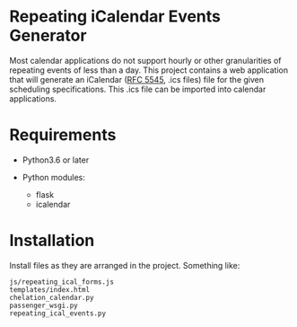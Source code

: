 # Repeating iCalendar Events Generator

Most calendar applications do not support hourly or other granularities of
repeating events of less than a day. This project contains a web application
that will generate an iCalendar ([RFC
5545](https://tools.ietf.org/html/rfc5545), .ics files) file for the given
scheduling specifications. This .ics file can be imported into calendar
applications.

# Requirements

* Python3.6 or later

* Python modules:
  - flask
  - icalendar

# Installation

Install files as they are arranged in the project. Something like:

```
js/repeating_ical_forms.js
templates/index.html
chelation_calendar.py
passenger_wsgi.py
repeating_ical_events.py
```
